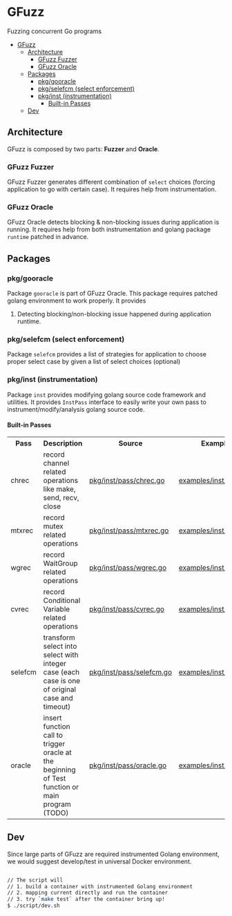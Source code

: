# GFuzz
Fuzzing concurrent Go programs

- [GFuzz](#gfuzz)
  - [Architecture](#architecture)
    - [GFuzz Fuzzer](#gfuzz-fuzzer)
    - [GFuzz Oracle](#gfuzz-oracle)
  - [Packages](#packages)
    - [pkg/gooracle](#pkggooracle)
    - [pkg/selefcm (select enforcement)](#pkgselefcm-select-enforcement)
    - [pkg/inst (instrumentation)](#pkginst-instrumentation)
      - [Built-in Passes](#built-in-passes)
  - [Dev](#dev)



## Architecture
GFuzz is composed by two parts: **Fuzzer** and **Oracle**.

### GFuzz Fuzzer
GFuzz Fuzzer generates different combination of `select` choices (forcing application to go with certain case).  It requires
help from instrumentation.

### GFuzz Oracle
GFuzz Oracle detects blocking & non-blocking issues during application is running. It requires help from both instrumentation
and golang package `runtime` patched in advance.

## Packages

### pkg/gooracle

Package `gooracle` is part of GFuzz Oracle. This package requires patched golang environment to work properly. It provides
1. Detecting blocking/non-blocking issue happened during application runtime.

### pkg/selefcm (select enforcement)

Package `selefcm` provides a list of strategies for application to choose proper select case by given a list of select choices (optional)

### pkg/inst (instrumentation)

Package `inst` provides modifying golang source code framework and utilities. It provides `InstPass` interface to easily write your own pass to instrument/modify/analysis golang source code.

#### Built-in Passes


<table>
<tr>
<th> Pass </th>
 <th> Description </th> 
 <th> Source</th>
 <th>Example</th>
</tr>

<tr>
<td>chrec</td>
<td>record channel related operations like make, send, recv, close</td>
<td><a href="pkg/inst/pass/chrec.go">pkg/inst/pass/chrec.go</a></td>
<td><a href="examples/inst/chrec">examples/inst/chrec</a></td>
</tr>

<tr>
<td>mtxrec</td>
<td>record mutex related operations </td>
<td><a href="pkg/inst/pass/mtxrec.go">pkg/inst/pass/mtxrec.go</a></td>
<td><a href="examples/inst/mtxrec">examples/inst/mtxrec</a></td>
</tr>

<tr>
<td>wgrec</td>
<td>record WaitGroup related operations</td>
<td><a href="pkg/inst/pass/wgrec.go">pkg/inst/pass/wgrec.go</a></td>
<td><a href="examples/inst/wgrec">examples/inst/wgrec</a></td>
</tr>

<tr>
<td>cvrec</td>
<td>record Conditional Variable related operations</td>
<td><a href="pkg/inst/pass/cvrec.go">pkg/inst/pass/cvrec.go</a></td>
<td><a href="examples/inst/cvrec">examples/inst/cvrec</a></td>
</tr>

<tr>
<td>selefcm</td>
<td>transform select into select with integer case (each case is one of original case and timeout)</td>
<td><a href="pkg/inst/pass/selefcm.go">pkg/inst/pass/selefcm.go</a></td>
<td><a href="examples/inst/selefcm">examples/inst/selefcm</a></td>
</tr>

<tr>
<td>oracle</td>
<td>insert function call to trigger oracle at the beginning of Test function or main program (TODO)</td>
<td><a href="pkg/inst/pass/oracle.go">pkg/inst/pass/oracle.go</a></td>
<td><a href="examples/inst/oracle">examples/inst/oracle</a></td>
</tr>

</table>

## Dev
Since large parts of GFuzz are required instrumented Golang environment, we would suggest develop/test in universal Docker environment.

```bash

// The script will 
// 1. build a container with instrumented Golang environment 
// 2. mapping current directly and run the container
// 3. try `make test` after the container bring up!
$ ./script/dev.sh

```